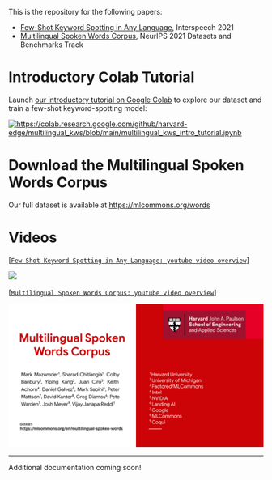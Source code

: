 This is the repository for the following papers:
* [Few-Shot Keyword Spotting in Any Language](https://www.isca-speech.org/archive/pdfs/interspeech_2021/mazumder21_interspeech.pdf), Interspeech 2021
* [Multilingual Spoken Words Corpus](https://openreview.net/pdf?id=c20jiJ5K2H), NeurIPS 2021 Datasets and Benchmarks Track


# Introductory Colab Tutorial

Launch [our introductory tutorial on Google Colab](https://colab.research.google.com/github/harvard-edge/multilingual_kws/blob/main/multilingual_kws_intro_tutorial.ipynb) to explore our dataset and train a few-shot keyword-spotting model:

<a href="https://colab.research.google.com/github/harvard-edge/multilingual_kws/blob/main/multilingual_kws_intro_tutorial.ipynb"><img src="https://www.tensorflow.org/images/colab_logo_32px.png" alt="https://colab.research.google.com/github/harvard-edge/multilingual_kws/blob/main/multilingual_kws_intro_tutorial.ipynb"></a>

# Download the Multilingual Spoken Words Corpus

Our full dataset is available at https://mlcommons.org/words

# Videos

[[`Few-Shot Keyword Spotting in Any Language: youtube video overview`](https://www.youtube.com/watch?v=1JRlJoEhYxE)]

[![](images/interspeech21_multilingual_kws.png)](https://www.youtube.com/watch?v=1JRlJoEhYxE)

[[`Multilingual Spoken Words Corpus: youtube video overview`](https://www.youtube.com/watch?v=eGPCwnRtRng)]

[![](images/neurips21_mswc.png)](https://www.youtube.com/watch?v=eGPCwnRtRng)

---
Additional documentation coming soon!
